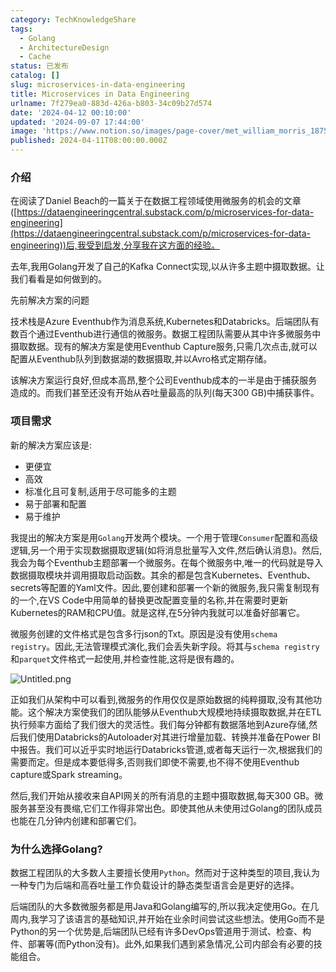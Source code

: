 ```yaml
---
category: TechKnowledgeShare
tags:
  - Golang
  - ArchitectureDesign
  - Cache
status: 已发布
catalog: []
slug: microservices-in-data-engineering
title: Microservices in Data Engineering
urlname: 7f279ea0-883d-426a-b803-34c09b27d574
date: '2024-04-12 00:10:00'
updated: '2024-09-07 17:44:00'
image: 'https://www.notion.so/images/page-cover/met_william_morris_1875.jpg'
published: 2024-04-11T08:00:00.000Z
---
```


### 介绍


在阅读了Daniel Beach的一篇关于在数据工程领域使用微服务的机会的文章([https://dataengineeringcentral.substack.com/p/microservices-for-data-engineering](https://dataengineeringcentral.substack.com/p/microservices-for-data-engineering))后,我受到启发,分享我在这方面的经验。


去年,我用Golang开发了自己的Kafka Connect实现,以从许多主题中摄取数据。让我们看看是如何做到的。


先前解决方案的问题


技术栈是Azure Eventhub作为消息系统,Kubernetes和Databricks。后端团队有数百个通过Eventhub进行通信的微服务。数据工程团队需要从其中许多微服务中摄取数据。现有的解决方案是使用Eventhub Capture服务,只需几次点击,就可以配置从Eventhub队列到数据湖的数据摄取,并以Avro格式定期存储。


该解决方案运行良好,但成本高昂,整个公司Eventhub成本的一半是由于捕获服务造成的。而我们甚至还没有开始从吞吐量最高的队列(每天300 GB)中捕获事件。


### 项目需求


新的解决方案应该是:

- 更便宜
- 高效
- 标准化且可复制,适用于尽可能多的主题
- 易于部署和配置
- 易于维护

我提出的解决方案是用`Golang`开发两个模块。一个用于管理`Consumer`配置和高级逻辑,另一个用于实现数据摄取逻辑(如将消息批量写入文件,然后确认消息)。然后,我会为每个Eventhub主题部署一个微服务。在每个微服务中,唯一的代码就是导入数据摄取模块并调用摄取启动函数。其余的都是包含Kubernetes、Eventhub、secrets等配置的Yaml文件。因此,要创建和部署一个新的微服务,我只需复制现有的一个,在VS Code中用简单的替换更改配置变量的名称,并在需要时更新Kubernetes的RAM和CPU值。就是这样,在5分钟内我就可以准备好部署它。


微服务创建的文件格式是包含多行json的Txt。原因是没有使用`schema registry`。因此,无法管理模式演化,我们会丢失新字段。将其与`schema registry`和`parquet`文件格式一起使用,并检查性能,这将是很有趣的。


![Untitled.png](https://prod-files-secure.s3.us-west-2.amazonaws.com/5d24fe63-e567-4804-86f9-9fdc62e13082/4e0f8d5d-b295-4408-9363-660688d511a9/Untitled.png?X-Amz-Algorithm=AWS4-HMAC-SHA256&X-Amz-Content-Sha256=UNSIGNED-PAYLOAD&X-Amz-Credential=ASIAZI2LB466456FK2PD%2F20250219%2Fus-west-2%2Fs3%2Faws4_request&X-Amz-Date=20250219T213220Z&X-Amz-Expires=3600&X-Amz-Security-Token=IQoJb3JpZ2luX2VjEIT%2F%2F%2F%2F%2F%2F%2F%2F%2F%2FwEaCXVzLXdlc3QtMiJIMEYCIQCH7OTumJnn3xpngjazHUtdAU9fE8YzOHls8CCMyy6OdAIhAPB5ZsFuOuX01MJB8eRzx859Q15VmcgIrARqiUSJPXShKogECK3%2F%2F%2F%2F%2F%2F%2F%2F%2F%2FwEQABoMNjM3NDIzMTgzODA1IgxR1kcyDYw33q%2Bdazcq3APaxcjGY3SQzMScOxl9KEI6dVpmR3aMNpEb7agz9H3ITmjuWc%2BDfPD6hCWY%2BGD3A2tuuE4wcuzCR1qzeX5%2BO2ytBt2nej6kBAPc5vABvkNgkDJ6ouXrru7sIZ0c7u8tc6%2FpbZuEKXTuN5vljMWxc%2FcfhgH1IohMF4t0Dms6%2FPuIrW3Ph5NIwp1b2XwADE29o6nQ%2F39UFVPCBNqh%2B3f4uxk02FDulcvM2F89sq9f8zffdOckVVLfD9jaOYWdQrea5l4ge0ps5ioazxVW6%2F%2FJrACRquFQ60N%2BYSuuiSt0H1qLIneLi%2BJNJHUKfurzO805kQqZ%2FPXKH%2Ff19tSYQzZucEgUVccFoKBzrjpgLMgs83UR%2FtLoS47WXmDyga0xoFwn%2BrHB4zQ39HUkMXpS2mcAdjKNtq54zaRDeEBmS3lrKVb0cQ0ZUWhwQqpH%2FmKj5mLyRBjT3abBgYLBvoqTlBviDyRJrHszyxMVnEQfmf%2BtzAirdHNCe6AxD8akel3Jqbe2LqgeUvwGm2xxjFAcxdF5iBCBpmEwFtP7niNjYhpJrtp9cK1BJ4ygEktVbcaOog4a0Ah%2B8uVmxV1Y1CbNP00tmDA6yBZLnWRusJJy3a9Y94NYpqyedjgU1rbc%2BXqVajDs7di9BjqkAdIgevSG8Y041rbt8YxqYesco76TyRvRkZk81JTqQCODDHrIjA55n3EolPDiIxOMv84po5EJJbFeuUV7Jcvb%2BDakJ2PzJZILEZUVb9MktoMv0%2FQPu9Ulx%2BRHd9TlpKujFYxSyrvPLL2wUWhC3iUI6CZBipQ11acIwXt57xpOscJtQO40B%2BUJ3bfKLWtObkCVnkPZvdUGXTVQuMZgAA6nUNycSb4y&X-Amz-Signature=0d2f784d3ee3aa28a9f598716dc0d813200032fd2939a6fd5c648a44a98b62a7&X-Amz-SignedHeaders=host&x-id=GetObject)


正如我们从架构中可以看到,微服务的作用仅仅是原始数据的纯粹摄取,没有其他功能。这个解决方案使我们的团队能够从Eventhub大规模地持续摄取数据,并在ETL执行频率方面给了我们很大的灵活性。我们每分钟都有数据落地到Azure存储,然后我们使用Databricks的Autoloader对其进行增量加载、转换并准备在Power BI中报告。我们可以近乎实时地运行Databricks管道,或者每天运行一次,根据我们的需要而定。但是成本要低得多,否则我们即使不需要,也不得不使用Eventhub capture或Spark streaming。


然后,我们开始从接收来自API网关的所有消息的主题中摄取数据,每天300 GB。微服务甚至没有畏缩,它们工作得非常出色。即使其他从未使用过Golang的团队成员也能在几分钟内创建和部署它们。


### 为什么选择Golang?


数据工程团队的大多数人主要擅长使用`Python`。然而对于这种类型的项目,我认为一种专门为后端和高吞吐量工作负载设计的静态类型语言会是更好的选择。


后端团队的大多数微服务都是用Java和Golang编写的,所以我决定使用Go。在几周内,我学习了该语言的基础知识,并开始在业余时间尝试这些想法。使用Go而不是Python的另一个优势是,后端团队已经有许多DevOps管道用于测试、检查、构件、部署等(而Python没有)。此外,如果我们遇到紧急情况,公司内部会有必要的技能组合。

